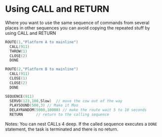 # Using CALL and RETURN

Where you want to use the same sequence of commands from several places in other sequences you can avoid copying the repeated stuff by using CALL and RETURN

```cpp
ROUTE(1,"Platform A to mainline")
  CALL(911)
  THROW(1)
  CLOSE(2)
  DONE

ROUTE(2,"Platform B to mainline")
  CALL(911)
  CLOSE(1)
  CLOSE(2)
  DONE

SEQUENCE(911)
  SERVO(123,100,Slow)  // move the cow out of the way
  PLAYSOUND(500,3) // Make it Moo
  DELAYRANDOM(5000,10000) // make the route wait 5 to 10 seconds
  RETURN      // return to the calling sequence
```

Notes: 
  You can nest CALLs 4 deep.
  If the called sequence executes a ```DONE``` statement, the task is terminated and there is no return.



